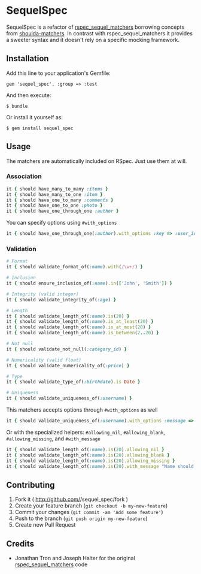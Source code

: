 # SequelSpec

SequelSpec is a refactor of [rspec_sequel_matchers](https://github.com/openhood/rspec_sequel_matchers) borrowing concepts from [shoulda-matchers](https://github.com/thoughtbot/shoulda-matchers). In contrast with rspec_sequel_matchers it provides a sweeter syntax and it doesn't rely on a specific mocking framework.

## Installation

Add this line to your application's Gemfile:

    gem 'sequel_spec', :group => :test

And then execute:

    $ bundle

Or install it yourself as:

    $ gem install sequel_spec

## Usage

The matchers are automatically included on RSpec. Just use them at will.

### Association

```ruby
it { should have_many_to_many :items }
it { should have_many_to_one :item }
it { should have_one_to_many :comments }
it { should have_one_to_one :photo }
it { should have_one_through_one :author }
```

You can specify options using ```#with_options```

```ruby
it { should have_one_through_one(:author).with_options :key => :user_id }
```

### Validation

```ruby
# Format
it { should validate_format_of(:name).with(/\w+/) }

# Inclusion
it { should ensure_inclusion_of(:name).in(['John', 'Smith']) }

# Integrity (valid integer)
it { should validate_integrity_of(:age) }

# Length
it { should validate_length_of(:name).is(20) }
it { should validate_length_of(:name).is_at_least(20) }
it { should validate_length_of(:name).is_at_most(20) }
it { should validate_length_of(:name).is_between(2..20) }

# Not null
it { should validate_not_null(:category_id) }

# Numericality (valid float)
it { should validate_numericality_of(:price) }

# Type
it { should validate_type_of(:birthdate).is Date }

# Uniqueness
it { should validate_uniqueness_of(:username) }
```

This matchers accepts options through ```#with_options``` as well

```ruby
it { should validate_uniqueness_of(:username).with_options :message => "This username is already taken" }
```

Or with the specialized helpers: ```#allowing_nil```, ```#allowing_blank```, ```#allowing_missing```, and ```#with_message```

```ruby
it { should validate_length_of(:name).is(20).allowing_nil }
it { should validate_length_of(:name).is(20).allowing_blank }
it { should validate_length_of(:name).is(20).allowing_missing }
it { should validate_length_of(:name).is(20).with_message "Name should be 20 chars long" }
```

## Contributing

1. Fork it ( http://github.com/<my-github-username>/sequel_spec/fork )
2. Create your feature branch (`git checkout -b my-new-feature`)
3. Commit your changes (`git commit -am 'Add some feature'`)
4. Push to the branch (`git push origin my-new-feature`)
5. Create new Pull Request

## Credits

* Jonathan Tron and Joseph Halter for the original [rspec_sequel_matchers](https://github.com/openhood/rspec_sequel_matchers) code
